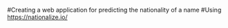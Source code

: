 #Creating a web application for predicting the nationality of a name
#Using https://nationalize.io/

